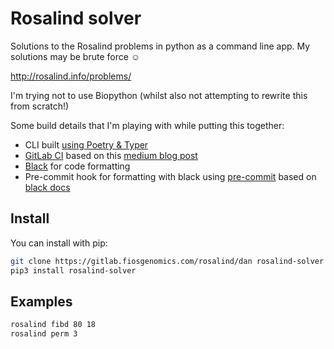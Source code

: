# Rosalind solver

Solutions to the Rosalind problems in python as a command line app. My solutions
may be brute force :relaxed:

<http://rosalind.info/problems/>

I'm trying not to use Biopython (whilst also not attempting to rewrite this from
scratch!)

Some build details that I'm playing with while putting this together:

- CLI built [using Poetry & Typer]
- [GitLab CI] based on this [medium blog post]
- [Black] for code formatting
- Pre-commit hook for formatting with black using [pre-commit] based on
  [black docs]

## Install

You can install with pip:

```bash
git clone https://gitlab.fiosgenomics.com/rosalind/dan rosalind-solver
pip3 install rosalind-solver
```

## Examples

``` bash
rosalind fibd 80 18
rosalind perm 3
```

[using Poetry & Typer]: https://www.pluralsight.com/tech-blog/python-cli-utilities-with-poetry-and-typer/
[Black]: https://black.readthedocs.io/en/stable/index.html
[GitLab CI]: https://docs.gitlab.com/ee/ci/
[medium blog post]: https://medium.com/@paweldudzinski/python-applications-continuous-integration-with-poetry-and-gitlab-pipelines-ac539888251a
[pre-commit]: https://pre-commit.com/
[black docs]: https://black.readthedocs.io/en/stable/version_control_integration.html
